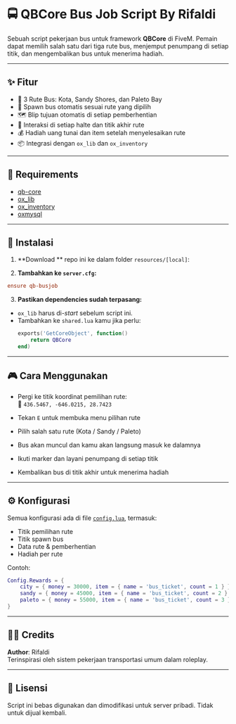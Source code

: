 
# 🚍 QBCore Bus Job Script By Rifaldi

Sebuah script pekerjaan bus untuk framework **QBCore** di FiveM. Pemain dapat memilih salah satu dari tiga rute bus, menjemput penumpang di setiap titik, dan mengembalikan bus untuk menerima hadiah.

---

## ✨ Fitur

- 🎯 3 Rute Bus: Kota, Sandy Shores, dan Paleto Bay
- 🚌 Spawn bus otomatis sesuai rute yang dipilih
- 🗺️ Blip tujuan otomatis di setiap pemberhentian
- 🔄 Interaksi di setiap halte dan titik akhir rute
- 💰 Hadiah uang tunai dan item setelah menyelesaikan rute
- 📦 Integrasi dengan `ox_lib` dan `ox_inventory`

---

## 🧾 Requirements

- [qb-core](https://github.com/qbcore-framework/qb-core)
- [ox_lib](https://overextended.dev)
- [ox_inventory](https://overextended.dev)
- [oxmysql](https://github.com/overextended/oxmysql)

---

## 📁 Instalasi

1. **Download ** repo ini ke dalam folder `resources/[local]`:

2. **Tambahkan ke `server.cfg`:**

```cfg
ensure qb-busjob
```

3. **Pastikan dependencies sudah terpasang:**

- `ox_lib` harus di-*start* sebelum script ini.
- Tambahkan ke `shared.lua` kamu jika perlu:
  ```lua
  exports('GetCoreObject', function()
      return QBCore
  end)
  ```

---

## 🎮 Cara Menggunakan

- Pergi ke titik koordinat pemilihan rute:  
  📍 `436.5467, -646.0215, 28.7423`

- Tekan `E` untuk membuka menu pilihan rute
- Pilih salah satu rute (Kota / Sandy / Paleto)
- Bus akan muncul dan kamu akan langsung masuk ke dalamnya
- Ikuti marker dan layani penumpang di setiap titik
- Kembalikan bus di titik akhir untuk menerima hadiah

---

## ⚙️ Konfigurasi

Semua konfigurasi ada di file [`config.lua`](./config.lua), termasuk:

- Titik pemilihan rute
- Titik spawn bus
- Data rute & pemberhentian
- Hadiah per rute

Contoh:

```lua
Config.Rewards = {
    city = { money = 30000, item = { name = 'bus_ticket', count = 1 } },
    sandy = { money = 45000, item = { name = 'bus_ticket', count = 2 } },
    paleto = { money = 55000, item = { name = 'bus_ticket', count = 3 } }
}
```

---

## 🧑‍💻 Credits

**Author**: Rifaldi  
Terinspirasi oleh sistem pekerjaan transportasi umum dalam roleplay.

---

## 📜 Lisensi

Script ini bebas digunakan dan dimodifikasi untuk server pribadi. Tidak untuk dijual kembali.
